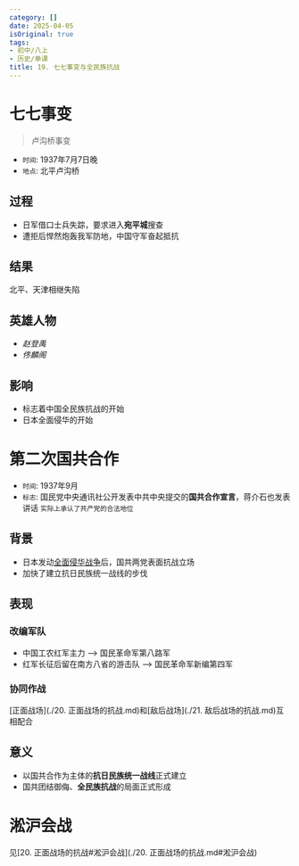```yaml
---
category: []
date: 2025-04-05
isOriginal: true
tags:
- 初中/八上
- 历史/单课
title: 19. 七七事变与全民族抗战
---
```

# 七七事变
> 卢沟桥事变
- `时间`: 1937年7月7日晚
- `地点`: 北平卢沟桥
## 过程
- 日军借口士兵失踪，要求进入**宛平城**搜查
- 遭拒后悍然炮轰我军防地，中国守军奋起抵抗
## 结果
北平、天津相继失陷
## 英雄人物
- *赵登禹*
- *佟麟阁*
## 影响
- 标志着中国全民族抗战的开始
- 日本全面侵华的开始
# 第二次国共合作
- `时间`: 1937年9月
- `标志`: 国民党中央通讯社公开发表中共中央提交的**国共合作宣言**，蒋介石也发表讲话 `实际上承认了共产党的合法地位`
## 背景
- 日本发动[全面侵华战争](#七七事变)后，国共两党表面抗战立场
- 加快了建立抗日民族统一战线的步伐
## 表现
### 改编军队
- 中国工农红军主力 --> 国民革命军第八路军
- 红军长征后留在南方八省的游击队 --> 国民革命军新编第四军
### 协同作战
[正面战场](./20. 正面战场的抗战.md)和[敌后战场](./21. 敌后战场的抗战.md)互相配合
## 意义
- 以国共合作为主体的**抗日民族统一战线**正式建立
- 国共团结御侮、**全民族抗战**的局面正式形成
# 淞沪会战
见[20. 正面战场的抗战#淞沪会战](./20. 正面战场的抗战.md#淞沪会战)